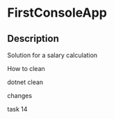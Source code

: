 # FirstConsoleApp

## Description

Solution for a salary calculation

How to clean

dotnet clean

changes

task 14
